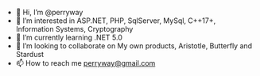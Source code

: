 - 👋 Hi, I’m @perryway
- 👀 I’m interested in ASP.NET, PHP, SqlServer, MySql, C++17+, Information Systems, Cryptography 
- 🌱 I’m currently learning .NET 5.0
- 💞️ I’m looking to collaborate on My own products, Aristotle, Butterfly and Stardust
- 📫 How to reach me perryway@gmail.com

<!---
perryway/perryway is a ✨ special ✨ repository because its `README.md` (this file) appears on your GitHub profile.
You can click the Preview link to take a look at your changes.
--->
